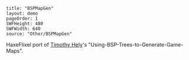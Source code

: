 ```
title: "BSPMapGen"
layout: demo
pageOrder: 1
SWFHeight: 480
SWFWidth: 640
source: "Other/BSPMapGen"
```

HaxeFlixel port of [Timothy Hely](https://github.com/tutsplus/Using-BSP-Trees-to-Generate-Game-Maps)'s "Using-BSP-Trees-to-Generate-Game-Maps".